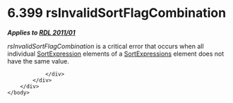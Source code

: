 <html dir="LTR" xmlns:mshelp="http://msdn.microsoft.com/mshelp" xmlns:ddue="http://ddue.schemas.microsoft.com/authoring/2003/5" xmlns:xlink="http://www.w3.org/1999/xlink" xmlns:tool="http://www.microsoft.com/tooltip">
    <head>
        <meta http-equiv="Content-Type" content="text/html; CHARSET=utf-8"></meta>
        <meta name="save" content="history"></meta>
        <title>6.399 rsInvalidSortFlagCombination</title>
        <xml>
            <mshelp:toctitle title="6.399 rsInvalidSortFlagCombination"></mshelp:toctitle>
            <mshelp:rltitle title="[MS-RDL]: rsInvalidSortFlagCombination"></mshelp:rltitle>
            <mshelp:keyword index="A" term="dcf93add-c48d-4330-8e75-5a301931d3d0"></mshelp:keyword>
            <mshelp:attr name="DCSext.ContentType" value="open specification"></mshelp:attr>
            <mshelp:attr name="AssetID" value="dcf93add-c48d-4330-8e75-5a301931d3d0"></mshelp:attr>
            <mshelp:attr name="TopicType" value="kbRef"></mshelp:attr>
            <mshelp:attr name="DCSext.Title" value="[MS-RDL]: rsInvalidSortFlagCombination" />
        </xml>
    </head>
    <body>
        <div id="header">
            <h1 class="heading">6.399 rsInvalidSortFlagCombination</h1>
        </div>
        <div id="mainSection">
            <div id="mainBody">
                <div id="allHistory" class="saveHistory"></div>
                <div id="sectionSection0" class="section" name="collapseableSection">
                    

<p><b><i>Applies to </i></b><a href="bf2bab1a-b608-4bcc-b718-1cc1baa9579c.html"><b><i>RDL 2011/01</i></b></a></p>

<p><i>rsInvalidSortFlagCombination</i> is a critical error that
occurs when all individual <a href="795f5226-3b10-45cb-b7b5-8b42c5973165.html">SortExpression</a>
elements of a <a href="6bc22842-81c9-45cb-bc37-58b09ed71578.html">SortExpressions</a>
element does not have the same value.</p>


                </div>
            </div>
        </div>
    </body>
</html>